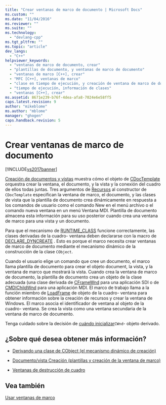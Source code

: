 ```yaml
---
title: "Crear ventanas de marco de documento | Microsoft Docs"
ms.custom: ""
ms.date: "11/04/2016"
ms.reviewer: ""
ms.suite: ""
ms.technology: 
  - "devlang-cpp"
ms.tgt_pltfrm: ""
ms.topic: "article"
dev_langs: 
  - "C++"
helpviewer_keywords: 
  - "ventanas de marco de documento, crear"
  - "plantillas de documento, y ventanas de marco de documento"
  - "ventanas de marco [C++], crear"
  - "MFC [C++], ventanas de marco"
  - "clase en tiempo de ejecución, y creación de ventana de marco de documento"
  - "tiempo de ejecución, información de clases"
  - "ventanas [C++], crear"
ms.assetid: 8671e239-b76f-4dea-afa8-7024e6e58ff5
caps.latest.revision: 9
author: "mikeblome"
ms.author: "mblome"
manager: "ghogen"
caps.handback.revision: 5
---
```

# Crear ventanas de marco de documento
[!INCLUDE[vs2017banner](../assembler/inline/includes/vs2017banner.md)]

[Creación de documentos y vistas](../mfc/document-view-creation.md) muestra cómo el objeto de [CDocTemplate](../mfc/reference/cdoctemplate-class.md) orquestra crear la ventana, el documento, y la vista y la conexión del cuadro de ellos todas juntas.  Tres argumentos de [Recursos](../mfc/reference/cruntimeclass-structure.md) al constructor de `CDocTemplate` especifican la ventana de marco, el documento, y las clases de vista que la plantilla de documento crea dinámicamente en respuesta a los comandos de usuario como el comando New en el menú archivo o el comando nueva ventana en un menú Ventana MDI.  Plantilla de documento almacena esta información para su uso posterior cuando crea una ventana de marco para una vista y un documento.  
  
 Para que el mecanismo de [RUNTIME\_CLASS](../Topic/RUNTIME_CLASS.md) funcione correctamente, las clases derivadas de la cuadro\- ventana deben declararse con la macro de [DECLARE\_DYNCREATE](../Topic/DECLARE_DYNCREATE.md) .  Esto es porque el marco necesita crear ventanas de marco de documento mediante el mecanismo dinámico de la construcción de la clase `CObject`.  
  
 Cuando el usuario elige un comando que cree un documento, el marco llama plantilla de documento para crear el objeto document, la vista, y la ventana de marco que mostrará la vista.  Cuando crea la ventana de marco de documento, la plantilla de documento crea un objeto de la clase adecuada \(una clase derivada de [CFrameWnd](../mfc/reference/cframewnd-class.md) para una aplicación SDI o de [CMDIChildWnd](../mfc/reference/cmdichildwnd-class.md) para una aplicación MDI.  El marco de trabajo llama a la función miembro de [LoadFrame](../Topic/CFrameWnd::LoadFrame.md) de objeto de la cuadro\- ventana para obtener información sobre la creación de recursos y crear la ventana de Windows.  El marco asocia el identificador de ventana al objeto de la cuadro\- ventana.  Se crea la vista como una ventana secundaria de la ventana de marco de documento.  
  
 Tenga cuidado sobre la decisión de [cuándo inicializar](../mfc/when-to-initialize-cwnd-objects.md)`CWnd`\- objeto derivado.  
  
## ¿Sobre qué desea obtener más información?  
  
-   [Derivando una clase de CObject \(el mecanismo dinámico de creación\)](../mfc/deriving-a-class-from-cobject.md)  
  
-   [Documento\/vista Creación \(plantillas y creación de la ventana de marco\)](../mfc/document-view-creation.md)  
  
-   [Ventanas de destrucción de cuadro](../mfc/destroying-frame-windows.md)  
  
## Vea también  
 [Usar ventanas de marco](../mfc/using-frame-windows.md)